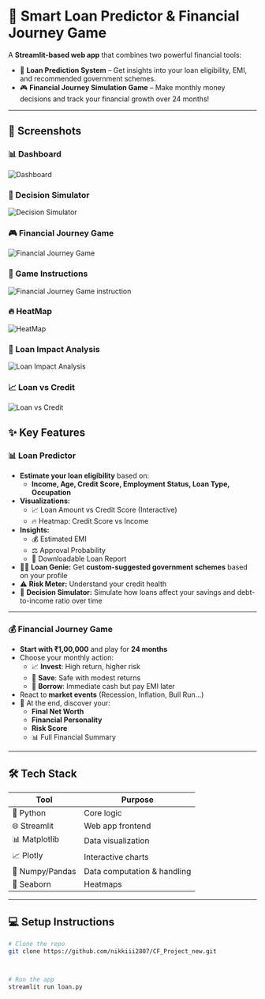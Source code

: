 # 🏦 **Smart Loan Predictor & Financial Journey Game**

A **Streamlit-based web app** that combines two powerful financial tools:

- 🔮 **Loan Prediction System** – Get insights into your loan eligibility, EMI, and recommended government schemes.
- 🎮 **Financial Journey Simulation Game** – Make monthly money decisions and track your financial growth over 24 months!

---

## 📸 Screenshots

### 📊 Dashboard
![Dashboard](assets/Dashboard.jpeg)

### 🧠 Decision Simulator
![Decision Simulator](assets/Decisionsimulator.jpeg)

### 🎮 Financial Journey Game
![Financial Journey Game](assets/FinancialJourneyGame.jpeg)

### 📝 Game Instructions
![Financial Journey Game instruction](assets/FinancialJourneyGameinstruction.jpeg)

### 🔥 HeatMap
![HeatMap](assets/HeatMap.jpeg)

### 💸 Loan Impact Analysis
![Loan Impact Analysis](assets/Loanimpactanalysis.jpeg)

### 📈 Loan vs Credit
![Loan vs Credit](assets/LoanvsCredit.jpeg)


## ✨ **Key Features**

### 📊 **Loan Predictor**
- **Estimate your loan eligibility** based on:
  - **Income, Age, Credit Score, Employment Status, Loan Type, Occupation**
- **Visualizations:**
  - 📈 Loan Amount vs Credit Score (Interactive)
  - 🔥 Heatmap: Credit Score vs Income
- **Insights:**
  - 💰 Estimated EMI
  - ⚖️ Approval Probability
  - 🧾 Downloadable Loan Report
- 🧞‍♂️ **Loan Genie:** Get **custom-suggested government schemes** based on your profile
- ⚠️ **Risk Meter:** Understand your credit health
- 🧠 **Decision Simulator:** Simulate how loans affect your savings and debt-to-income ratio over time

---

### 💰 **Financial Journey Game**
- **Start with ₹1,00,000** and play for **24 months**
- Choose your monthly action:
  - 📈 **Invest**: High return, higher risk
  - 🏦 **Save**: Safe with modest returns
  - 💸 **Borrow**: Immediate cash but pay EMI later
- React to **market events** (Recession, Inflation, Bull Run...)
- 🎯 At the end, discover your:
  - **Final Net Worth**
  - **Financial Personality**
  - **Risk Score**
  - 📊 Full Financial Summary

---

## 🛠️ **Tech Stack**

| Tool          | Purpose                     |
|---------------|-----------------------------|
| 🐍 Python     | Core logic                  |
| 🌐 Streamlit  | Web app frontend            |
| 📊 Matplotlib | Data visualization          |
| 📈 Plotly     | Interactive charts          |
| 🧮 Numpy/Pandas | Data computation & handling |
| 🎨 Seaborn    | Heatmaps                    |

---

## 💻 **Setup Instructions**

```bash
# Clone the repo
git clone https://github.com/nikkiii2807/CF_Project_new.git



# Run the app
streamlit run loan.py
